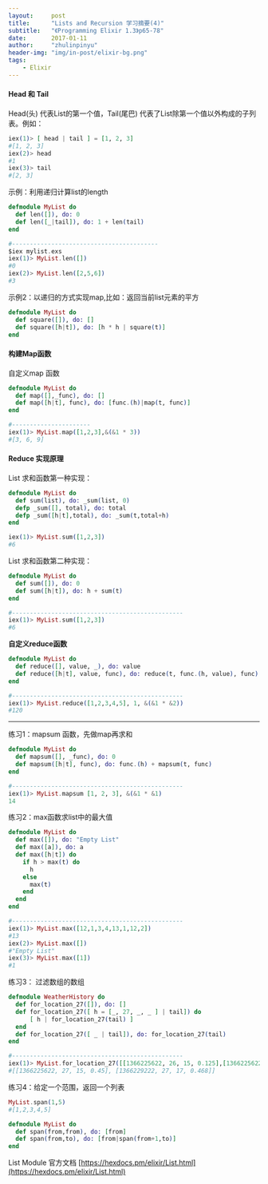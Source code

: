 ```yaml
---
layout:     post
title:      "Lists and Recursion 学习摘要(4)"
subtitle:   "《Programming Elixir 1.3》p65-78"
date:       2017-01-11
author:     "zhulinpinyu"
header-img: "img/in-post/elixir-bg.png"
tags:
    - Elixir
---
```


#### Head 和 Tail
Head(头)  代表List的第一个值，Tail(尾巴) 代表了List除第一个值以外构成的子列表。例如：

```elixir
iex(1)> [ head | tail ] = [1, 2, 3]
#[1, 2, 3]
iex(2)> head
#1
iex(3)> tail
#[2, 3]
```

示例：利用递归计算list的length

```elixir
defmodule MyList do
  def len([]), do: 0
  def len([_|tail]), do: 1 + len(tail)
end

#-----------------------------------------
$iex mylist.exs
iex(1)> MyList.len([])
#0
iex(2)> MyList.len([2,5,6])
#3
```

示例2：以递归的方式实现map,比如：返回当前list元素的平方

```elixir
defmodule MyList do
  def square([]), do: []
  def square([h|t]), do: [h * h | square(t)]
end
```

#### 构建Map函数

自定义map 函数

```elixir
defmodule MyList do
  def map([],_func), do: []
  def map([h|t], func), do: [func.(h)|map(t, func)]
end

#----------------------
iex(1)> MyList.map([1,2,3],&(&1 * 3))
#[3, 6, 9]
```

#### Reduce 实现原理

List 求和函数第一种实现：

```elixir
defmodule MyList do
  def sum(list), do: _sum(list, 0)
  defp _sum([], total), do: total
  defp _sum([h|t],total), do: _sum(t,total+h)
end

iex(1)> MyList.sum([1,2,3])
#6
```

List 求和函数第二种实现：

```elixir
defmodule MyList do
  def sum([]), do: 0
  def sum([h|t]), do: h + sum(t)
end

#------------------------------------------------
iex(1)> MyList.sum([1,2,3])
#6
```

**自定义reduce函数**

```elixir
defmodule MyList do
  def reduce([], value, _), do: value
  def reduce([h|t], value, func), do: reduce(t, func.(h, value), func)
end

#------------------------------------------------
iex(1)> MyList.reduce([1,2,3,4,5], 1, &(&1 * &2))
#120
```

---

练习1：mapsum 函数，先做map再求和

```elixir
defmodule MyList do
  def mapsum([], _func), do: 0
  def mapsum([h|t], func), do: func.(h) + mapsum(t, func)
end

#------------------------------------------------
iex(1)> MyList.mapsum [1, 2, 3], &(&1 * &1)
14
```

练习2：max函数求list中的最大值

```elixir
defmodule MyList do
  def max([]), do: "Empty List"
  def max([a]), do: a
  def max([h|t]) do
    if h > max(t) do
      h
    else
      max(t)
    end
  end
end

#------------------------------------------------
iex(1)> MyList.max([12,1,3,4,13,1,12,2])
#13
iex(2)> MyList.max([])
#"Empty List"
iex(3)> MyList.max([1])
#1
```

练习3： 过滤数组的数组

```elixir
defmodule WeatherHistory do
  def for_location_27([]), do: []
  def for_location_27([ h = [_, 27, _, _ ] | tail]) do
      [ h | for_location_27(tail) ]
  end
  def for_location_27([ _ | tail]), do: for_location_27(tail)
end

#------------------------------------------------
iex(1)> MyList.for_location_27([[1366225622, 26, 15, 0.125],[1366225622, 27, 15, 0.45],[1366225622, 28, 21, 0.25],[1366229222, 26, 19, 0.081],[1366229222, 27, 17, 0.468]])
#[[1366225622, 27, 15, 0.45], [1366229222, 27, 17, 0.468]]
```

练习4：给定一个范围，返回一个列表

```elixir
MyList.span(1,5)
#[1,2,3,4,5]
```

```elixir
defmodule MyList do
  def span(from,from), do: [from]
  def span(from,to), do: [from|span(from+1,to)]
end
```

List Module 官方文档 [https://hexdocs.pm/elixir/List.html](https://hexdocs.pm/elixir/List.html)
